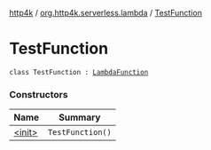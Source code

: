 [http4k](../../index.md) / [org.http4k.serverless.lambda](../index.md) / [TestFunction](./index.md)

# TestFunction

`class TestFunction : `[`LambdaFunction`](../../org.http4k.serverless/-lambda-function/index.md)

### Constructors

| Name | Summary |
|---|---|
| [&lt;init&gt;](-init-.md) | `TestFunction()` |
